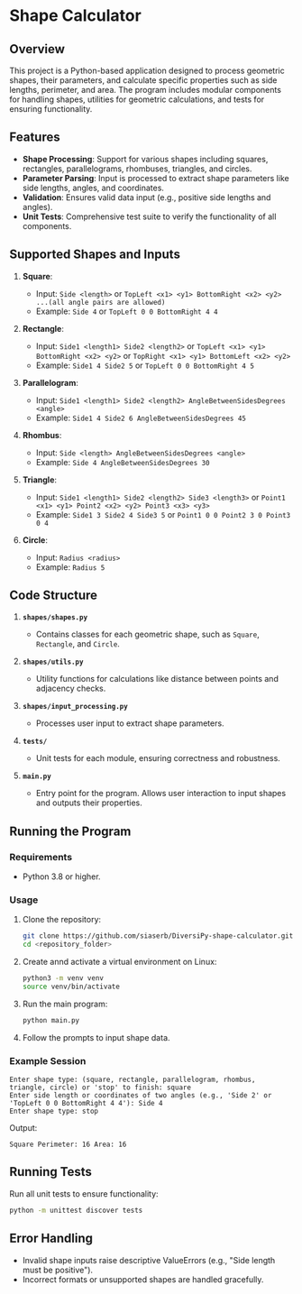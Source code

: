 # Shape Calculator

## Overview

This project is a Python-based application designed to process geometric shapes, their parameters, and calculate specific properties such as side lengths, perimeter, and area. The program includes modular components for handling shapes, utilities for geometric calculations, and tests for ensuring functionality.

## Features

- **Shape Processing**: Support for various shapes including squares, rectangles, parallelograms, rhombuses, triangles, and circles.
- **Parameter Parsing**: Input is processed to extract shape parameters like side lengths, angles, and coordinates.
- **Validation**: Ensures valid data input (e.g., positive side lengths and angles).
- **Unit Tests**: Comprehensive test suite to verify the functionality of all components.

## Supported Shapes and Inputs

1. **Square**:  
   - Input: `Side <length>` or `TopLeft <x1> <y1> BottomRight <x2> <y2> ...(all angle pairs are allowed)`
   - Example: `Side 4` or `TopLeft 0 0 BottomRight 4 4`

2. **Rectangle**:  
   - Input: `Side1 <length1> Side2 <length2>` or `TopLeft <x1> <y1> BottomRight <x2> <y2>` or `TopRight <x1> <y1> BottomLeft <x2> <y2>`
   - Example: `Side1 4 Side2 5` or `TopLeft 0 0 BottomRight 4 5`

3. **Parallelogram**:  
   - Input: `Side1 <length1> Side2 <length2> AngleBetweenSidesDegrees <angle>`
   - Example: `Side1 4 Side2 6 AngleBetweenSidesDegrees 45`

4. **Rhombus**:  
   - Input: `Side <length> AngleBetweenSidesDegrees <angle>`
   - Example: `Side 4 AngleBetweenSidesDegrees 30`

5. **Triangle**:  
   - Input: `Side1 <length1> Side2 <length2> Side3 <length3>` or `Point1 <x1> <y1> Point2 <x2> <y2> Point3 <x3> <y3>`
   - Example: `Side1 3 Side2 4 Side3 5` or `Point1 0 0 Point2 3 0 Point3 0 4`

6. **Circle**:  
   - Input: `Radius <radius>`
   - Example: `Radius 5`

## Code Structure

1. **`shapes/shapes.py`**  
   - Contains classes for each geometric shape, such as `Square`, `Rectangle`, and `Circle`.

2. **`shapes/utils.py`**  
   - Utility functions for calculations like distance between points and adjacency checks.

3. **`shapes/input_processing.py`**  
   - Processes user input to extract shape parameters.

4. **`tests/`**  
   - Unit tests for each module, ensuring correctness and robustness.

5. **`main.py`**  
   - Entry point for the program. Allows user interaction to input shapes and outputs their properties.

## Running the Program

### Requirements

- Python 3.8 or higher.

### Usage

1. Clone the repository:
   ```bash
   git clone https://github.com/siaserb/DiversiPy-shape-calculator.git
   cd <repository_folder>
   ```
   
2. Create annd activate a virtual environment on Linux:
   ```bash
   python3 -m venv venv
   source venv/bin/activate
   ```

3. Run the main program:
   ```bash
   python main.py
   ```

4. Follow the prompts to input shape data.

### Example Session

```text
Enter shape type: (square, rectangle, parallelogram, rhombus, triangle, circle) or 'stop' to finish: square
Enter side length or coordinates of two angles (e.g., 'Side 2' or 'TopLeft 0 0 BottomRight 4 4'): Side 4
Enter shape type: stop
```

Output:
```text
Square Perimeter: 16 Area: 16
```

## Running Tests

Run all unit tests to ensure functionality:
```bash
python -m unittest discover tests
```

## Error Handling

- Invalid shape inputs raise descriptive ValueErrors (e.g., "Side length must be positive").
- Incorrect formats or unsupported shapes are handled gracefully.
